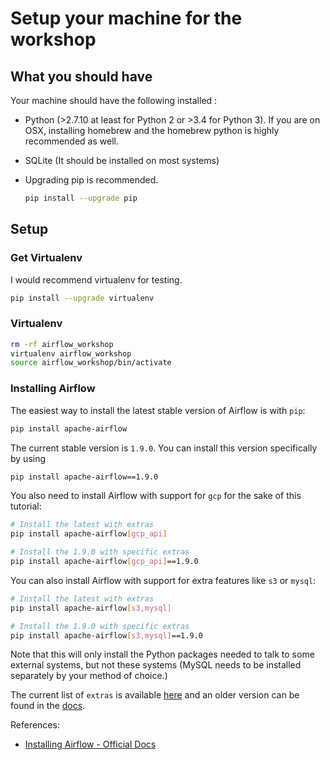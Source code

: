 # Setup your machine for the workshop

## What you should have

Your machine should have the following installed :
* Python (>2.7.10 at least for Python 2 or >3.4 for Python 3). If you are on OSX, installing homebrew and the homebrew python is highly recommended as well.

* SQLite (It should be installed on most systems)

* Upgrading pip is recommended.
    
    ```bash
    pip install --upgrade pip
    ```


## Setup

### Get Virtualenv

I would recommend virtualenv for testing.

```bash
pip install --upgrade virtualenv
```

### Virtualenv

```bash
rm -rf airflow_workshop
virtualenv airflow_workshop
source airflow_workshop/bin/activate
```

### Installing Airflow

The easiest way to install the latest stable version of Airflow is with ``pip``:

```bash
pip install apache-airflow
```

The current stable version is ``1.9.0``. You can install this version specifically by using

```bash
pip install apache-airflow==1.9.0
```

You also need to install Airflow with support for ``gcp`` for the sake of this tutorial:

```bash
# Install the latest with extras
pip install apache-airflow[gcp_api]

# Install the 1.9.0 with specific extras
pip install apache-airflow[gcp_api]==1.9.0
```

You can also install Airflow with support for extra features like ``s3`` or ``mysql``:
```bash
# Install the latest with extras
pip install apache-airflow[s3,mysql]

# Install the 1.9.0 with specific extras
pip install apache-airflow[s3,mysql]==1.9.0
```

Note that this will only install the Python packages needed to talk to some external systems, but not these systems (MySQL needs to be installed separately by your method of choice.)

The current list of `extras` is available [here](https://github.com/apache/incubator-airflow/blob/master/setup.py) and an older version can be found in the [docs](https://airflow.incubator.apache.org/installation.html#extra-packages).

References:
* [Installing Airflow - Official Docs](https://airflow.incubator.apache.org/installation.html)